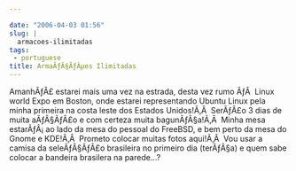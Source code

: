 ```yaml
---

date: "2006-04-03 01:56"
slug: |
  armacoes-ilimitadas
tags:
 - portuguese
title: ArmaÃƒÂ§ÃƒÂµes Ilimitadas
---
```


AmanhÃƒÂ£ estarei mais uma vez na estrada, desta vez rumo ÃƒÂ  Linux
world Expo em Boston, onde estarei representando Ubuntu Linux pela minha
primeira na costa leste dos Estados Unidos!Ã‚Â  SerÃƒÂ£o 3 dias de muita
aÃƒÂ§ÃƒÂ£o e com certeza muita bagunÃƒÂ§a!Ã‚Â  Minha mesa estarÃƒÂ¡ ao
lado da mesa do pessoal do FreeBSD, e bem perto da mesa do Gnome e
KDE!Ã‚Â  Prometo colocar muitas fotos aqui!Ã‚Â  Vou usar a camisa da
seleÃƒÂ§ÃƒÂ£o brasileira no primeiro dia (terÃƒÂ§a) e quem sabe colocar
a bandeira brasilera na parede...?
